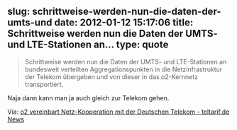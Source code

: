 slug: schrittweise-werden-nun-die-daten-der-umts-und
date: 2012-01-12 15:17:06
title: Schrittweise werden nun die Daten der UMTS- und LTE-Stationen an...
type: quote
---

> Schrittweise werden nun die Daten der UMTS- und LTE-Stationen an bundesweit verteilten Aggregationspunkten in die Netzinfrastruktur der Telekom übergeben und von dieser in das o2-Kernnetz transportiert.

Naja dann kann man ja auch gleich zur Telekom gehen.

 Via: [o2 vereinbart Netz-Kooperation mit der Deutschen Telekom - teltarif.de News](http://www.teltarif.de/o2-telekom-netz-kooperation/news/45273.html)
